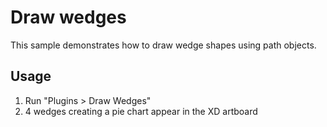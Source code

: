 # Draw wedges

This sample demonstrates how to draw wedge shapes using path objects.

## Usage

1. Run "Plugins > Draw Wedges"
1. 4 wedges creating a pie chart appear in the XD artboard
